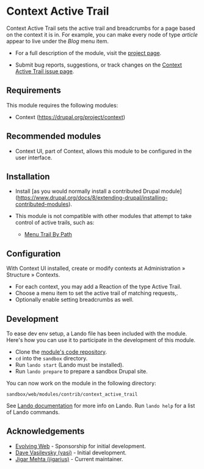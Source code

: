 # Context Active Trail

Context Active Trail sets the active trail and breadcrumbs for a page based on
the context it is in. For example, you can make every node of type _article_
appear to live under the _Blog_ menu item.

* For a full description of the module, visit the
  [project page](https://www.drupal.org/project/context_active_trail).

* Submit bug reports, suggestions, or track changes on the
  [Context Active Trail issue page](https://www.drupal.org/project/issues/2798989).


## Requirements

This module requires the following modules:

 * Context (https://drupal.org/project/context)


## Recommended modules

 * Context UI, part of Context, allows this module to be configured in the
   user interface.


## Installation

 * Install [as you would normally install a contributed Drupal module]
(https://www.drupal.org/docs/8/extending-drupal/installing-contributed-modules).

 * This module is not compatible with other modules that attempt to take
   control of active trails, such as:

    * [Menu Trail By Path](https://www.drupal.org/project/menu_trail_by_path)


## Configuration

With Context UI installed, create or modify contexts at
Administration » Structure » Contexts.

* For each context, you may add a Reaction of the type Active Trail.
* Choose a menu item to set the active trail of matching requests,.
* Optionally enable setting breadcrumbs as well.


## Development

To ease dev env setup, a Lando file has been included with the module. Here's how
you can use it to participate in the development of this module.

* Clone the [module's code repository](https://git.drupalcode.org/project/context_active_trail).
* `cd` into the `sandbox` directory.
* Run `lando start` (Lando must be installed).
* Run `lando prepare` to prepare a sandbox Drupal site.

You can now work on the module in the following directory:

    sandbox/web/modules/contrib/context_active_trail

See [Lando documentation](https://docs.lando.dev/) for more info on Lando.
Run `lando help` for a list of Lando commands.


## Acknowledgements

* [Evolving Web](https://evolvingweb.ca) - Sponsorship for initial development.
* [Dave Vasilevsky (vasi)](https://github.com/vasi) - Initial development.
* [Jigar Mehta (jigarius)](https://jigarius.com/about) - Current maintainer.
